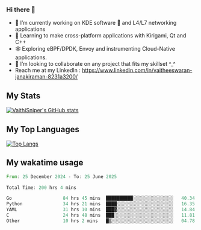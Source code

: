 ### Hi there 👋

- 🔭 I’m currently working on KDE software 💓 and L4/L7 networking applications 
- 📖 Learning to make cross-platform applications with Kirigami, Qt and C++
- 🕸️ Exploring eBPF/DPDK, Envoy and instrumenting Cloud-Native applications. 
- 👯 I’m looking to collaborate on any project that fits my skillset ^_^
- Reach me at my LinkedIn : https://www.linkedin.com/in/vaitheeswaran-janakiraman-8231a3200/

## My Stats
[![VaithiSniper's GitHub stats](https://github-readme-stats.vercel.app/api?username=VaithiSniper&hide=stars&theme=radical)](https://github.com/anuraghazra/github-readme-stats)

## My Top Languages

[![Top Langs](https://github-readme-stats.vercel.app/api/top-langs/?username=VaithiSniper&layout=compact)](https://github.com/anuraghazra/github-readme-stats)

## My wakatime usage

<!--START_SECTION:waka-->

```rust
From: 25 December 2024 - To: 25 June 2025

Total Time: 200 hrs 4 mins

Go                   84 hrs 45 mins  ██████████░░░░░░░░░░░░░░░   40.34 %
Python               34 hrs 21 mins  ████░░░░░░░░░░░░░░░░░░░░░   16.35 %
YAML                 31 hrs 10 mins  ███▓░░░░░░░░░░░░░░░░░░░░░   14.84 %
C                    24 hrs 48 mins  ███░░░░░░░░░░░░░░░░░░░░░░   11.81 %
Other                10 hrs 2 mins   █▒░░░░░░░░░░░░░░░░░░░░░░░   04.78 %
```

<!--END_SECTION:waka-->
